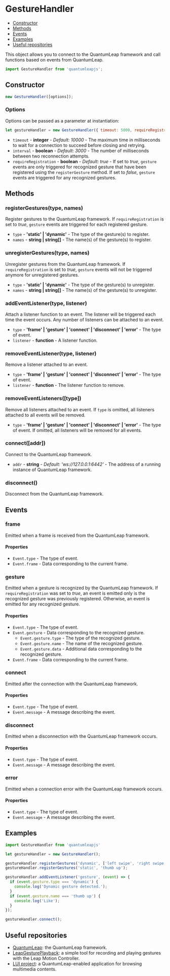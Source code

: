 GestureHandler
==============
  * [Constructor](#constructor)
  * [Methods](#methods)
  * [Events](#events)
  * [Examples](#examples)
  * [Useful repositories](#useful-repositories)

This object allows you to connect to the QuantumLeap framework and call functions based on events from QuantumLeap.

```javascript
import GestureHandler from 'quantumleapjs';
```

Constructor
-----------
```javascript
new GestureHandler([options]);
```

### Options
Options can be passed as a parameter at instantiation:
```javascript
let gestureHandler = new GestureHandler({ timeout: 5000, requireRegistration: false });
```

  * `timeout` - **integer** - *Default: 10000* - The maximum time in milliseconds to wait for a connection to succeed before closing and retrying.
  * `interval` - **boolean** - *Default: 3000* - The number of milliseconds between two reconnection attempts.
  * `requireRegistration` - **boolean** - *Default: true* - If set to *true*, `gesture` events are only triggered for recognized gesture that have been registered using the `registerGesture` method. If set to *false*, `gesture` events are triggered for any recognized gestures.


Methods
-------
### registerGestures(type, names)
Register gestures to the QuantumLeap framework. If `requireRegistration` is set to *true*, `gesture` events are triggered for each registered gesture.

  * `type` - **'static' | 'dynamic'** - The type of the gesture(s) to register.
  * `names` - **string | string[]** - The name(s) of the gesture(s) to register.

### unregisterGestures(type, names)
Unregister gestures from the QuantumLeap framework. If `requireRegistration` is set to *true*, `gesture` events will not be triggered anymore for unregistered gestures.

  * `type` - **'static' | 'dynamic'** - The type of the gesture(s) to unregister.
  * `names` - **string | string[]** - The name(s) of the gesture(s) to unregister.

### addEventListener(type, listener)
Attach a listener function to an event. The listener will be triggered each time the event occurs. Any number of listeners can be attached to an event.

  * `type` - **'frame' | 'gesture' | 'connect' | 'disconnect' | 'error'** - The type of event.
  * `listener` - **function** - A listener function.

### removeEventListener(type, listener)
Remove a listener attached to an event.

  * `type` - **'frame' | 'gesture' | 'connect' | 'disconnect' | 'error'** - The type of event.
  * `listener` - **function** - The listener function to remove.

### removeEventListeners([type])
Remove all listeners attached to an event. If `type` is omitted, all listeners attached to all events will be removed.

  * `type` - **'frame' | 'gesture' | 'connect' | 'disconnect' | 'error'** - The type of event. If omitted, all listeners will be removed for all events.

### connect([addr])
Connect to the QuantumLeap framework.

  * `addr` - **string** - *Default: 'ws://127.0.0.1:6442'* - The address of a running instance of QuantumLeap framework.

### disconnect()
Disconnect from the QuantumLeap framework.


Events
------
### frame
Emitted when a frame is received from the QuantumLeap framework.

#### Properties
  * `Event.type` - The type of event.
  * `Event.frame` - Data corresponding to the current frame.

### gesture
Emitted when a gesture is recognized by the QuantumLeap framework. If `requireRegistration` was set to *true*, an event is emitted only is the recognized gesture was previously registered. Otherwise, an event is emitted for any recognized gesture.

#### Properties
  * `Event.type` - The type of event.
  * `Event.gesture` - Data corresponding to the recognized gesture.
    * `Event.gesture.type` - The type of the recognized gesture.
    * `Event.gesture.name` - The name of the recognized gesture.
    * `Event.gesture.data` - Additional data corresponding to the recognized gesture.
  * `Event.frame` - Data corresponding to the current frame.

### connect
Emitted after the connection with the QuantumLeap framework.

#### Properties
  * `Event.type` - The type of event.
  * `Event.message` - A message describing the event.

### disconnect
Emitted when a disconnection with the QuantumLeap framework occurs.

#### Properties
  * `Event.type` - The type of event.
  * `Event.message` - A message describing the event.

### error
Emitted when a connection error with the QuantumLeap framework occurs.

#### Properties
  * `Event.type` - The type of event.
  * `Event.message` - A message describing the event.

Examples
--------
```javascript
import GestureHandler from 'quantumleapjs' 

let gestureHandler = new GestureHandler();

gestureHandler.registerGestures('dynamic', ['left swipe', 'right swipe']);
gestureHandler.registerGestures('static', 'thumb up');

gestureHandler.addEventListener('gesture', (event) => {
  if (event.gesture.type === 'dynamic') {
    console.log('Dynamic gesture detected.');
  }
  if (event.gesture.name === 'thumb up') {
    console.log('Like');
  }
});

gestureHandler.connect();
```
    
Useful repositories
-------------------
* [QuantumLeap](https://github.com/sluyters/QuantumLeap): the QuantumLeap framework.
* [LeapGesturePlayback](https://github.com/sluyters/LeapGesturePlayback): a simple tool for recording and playing gestures with the Leap Motion Controller.
* [LUI project](https://github.com/sluyters/LUI): a QuantumLeap-enabled application for browsing multimedia contents.

